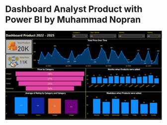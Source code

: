 # Dashboard Analyst Product with Power BI by Muhammad Nopran

![Alt Text](https://github.com/nopran/Power-BI-Product-Analyst/blob/main/Product%20Analysis.png)


